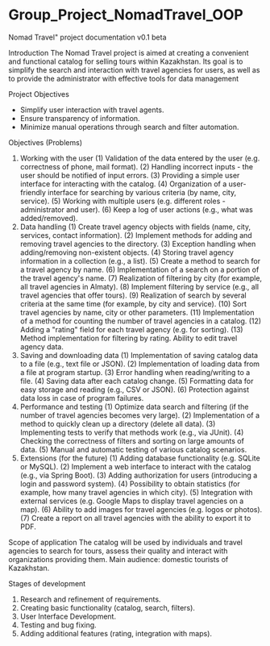 # Group_Project_NomadTravel_OOP
Nomad Travel" project documentation v0.1 beta

Introduction
The Nomad Travel project is aimed at creating a convenient and functional catalog for selling tours within Kazakhstan. Its goal is to simplify the search and interaction with travel agencies for users, as well as to provide the administrator with effective tools for data management

Project Objectives
- Simplify user interaction with travel agents.
- Ensure transparency of information.
- Minimize manual operations through search and filter automation.

Objectives (Problems)
1.	Working with the user
(1) Validation of the data entered by the user (e.g. correctness of phone, mail format).
(2) Handling incorrect inputs - the user should be notified of input errors.
(3) Providing a simple user interface for interacting with the catalog.
(4) Organization of a user-friendly interface for searching by various criteria (by name, city, service).
(5) Working with multiple users (e.g. different roles - administrator and user).
(6) Keep a log of user actions (e.g., what was added/removed).
2.	Data handling
(1) Create travel agency objects with fields (name, city, services, contact information).
(2) Implement methods for adding and removing travel agencies to the directory.
(3) Exception handling when adding/removing non-existent objects.
(4) Storing travel agency information in a collection (e.g., a list).
(5) Create a method to search for a travel agency by name.
(6) Implementation of a search on a portion of the travel agency's name.
(7) Realization of filtering by city (for example, all travel agencies in Almaty).
(8) Implement filtering by service (e.g., all travel agencies that offer tours).
(9) Realization of search by several criteria at the same time (for example, by city and service).
(10) Sort travel agencies by name, city or other parameters.
(11) Implementation of a method for counting the number of travel agencies in a catalog.
(12) Adding a "rating" field for each travel agency (e.g. for sorting).
(13) Method implementation for filtering by rating.
Ability to edit travel agency data.
3.	Saving and downloading data
(1) Implementation of saving catalog data to a file (e.g., text file or JSON).
(2) Implementation of loading data from a file at program startup.
(3) Error handling when reading/writing to a file.
(4) Saving data after each catalog change.
(5) Formatting data for easy storage and reading (e.g., CSV or JSON).
(6) Protection against data loss in case of program failures.
4.	Performance and testing
(1) Optimize data search and filtering (if the number of travel agencies becomes very large).
(2) Implementation of a method to quickly clean up a directory (delete all data).
(3) Implementing tests to verify that methods work (e.g., via JUnit).
(4) Checking the correctness of filters and sorting on large amounts of data.
(5) Manual and automatic testing of various catalog scenarios.
5.	Extensions (for the future)
(1) Adding database functionality (e.g. SQLite or MySQL).
(2) Implement a web interface to interact with the catalog (e.g., via Spring Boot).
(3) Adding authorization for users (introducing a login and password system).
(4) Possibility to obtain statistics (for example, how many travel agencies in which city).
(5) Integration with external services (e.g. Google Maps to display travel agencies on a map).
(6) Ability to add images for travel agencies (e.g. logos or photos).
(7) Create a report on all travel agencies with the ability to export it to PDF.

Scope of application
The catalog will be used by individuals and travel agencies to search for tours, assess their quality and interact with organizations providing them. Main audience: domestic tourists of Kazakhstan.

Stages of development
1.	Research and refinement of requirements.
2.	Creating basic functionality (catalog, search, filters).
3.	User Interface Development.
4.	Testing and bug fixing.
5.	Adding additional features (rating, integration with maps).
